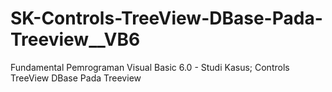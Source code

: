 # SK-Controls-TreeView-DBase-Pada-Treeview__VB6
Fundamental Pemrograman Visual Basic 6.0 - Studi Kasus; Controls TreeView DBase Pada Treeview
